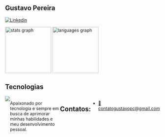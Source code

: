 
## Gustavo Pereira
[![Linkedin](https://img.shields.io/badge/LinkedIn-0077B5?style=for-the-badge&logo=linkedin&logoColor=white)](https://www.linkedin.com/in/gustavopereira-dev?lipi=urn%3Ali%3Apage%3Ad_flagship3_profile_view_base_contact_details%3BDfTmlcGvTamukHMmRbWCvg%3D%3D)

<div align="left">
 <img 
  src="https://github-readme-stats.vercel.app/api?username=DevPereiraa&show_icons=true&theme=tokyonight&cacheBuster=1234" 
  height="150" 
  alt="stats graph" 
/>
  <img src="https://github-readme-stats.vercel.app/api/top-langs?username=DevPereiraa&locale=en&hide_title=false&layout=compact&card_width=320&langs_count=5&theme=tokyonight&hide_border=false&order=2" height="150" alt="languages graph"  />
</div>

## Tecnologias

<div style="display: flex;">
    <img src="https://skillicons.dev/icons?i=java,react,next,js,ts,nodejs,html,css,tailwind,git,github&theme=dark"
</div><br/>


Apaixonado por tecnologia e sempre em busca de aprimorar minhas habilidades e meu desenvolvimento pessoal.

## Contatos:

- [📧 contatogustavopc@gmail.com](mailto:contatogustavopc@gmail.com "Envie um e-mail para mim")

